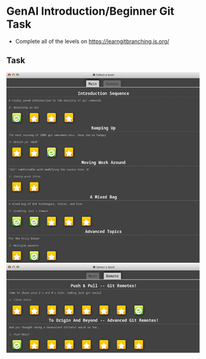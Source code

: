 # GenAI Introduction/Beginner Git Task

- Complete all of the levels on https://learngitbranching.js.org/

## Task

![Image](./Task%20Screenshots/learngitbranching_main.png)
![Image](./Task%20Screenshots/learngitbranching_remote.png)